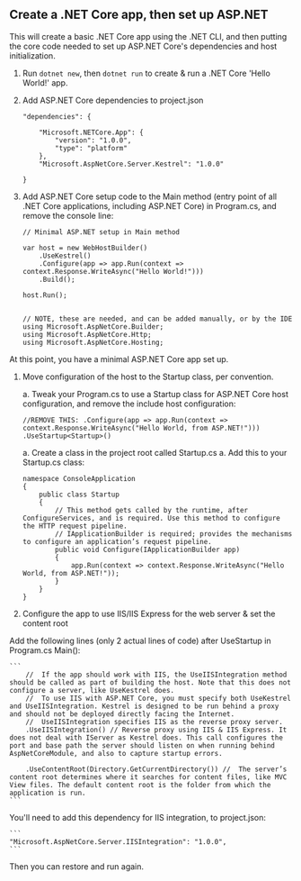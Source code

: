 ## Create a .NET Core app, then set up ASP.NET 

This will create a basic .NET Core app using the .NET CLI, and then putting the core code needed to set up ASP.NET Core's dependencies and host initialization. 

1. Run ```dotnet new```, then ```dotnet run``` to create & run a .NET Core 'Hello World!' app. 
1. Add ASP.NET Core dependencies to project.json

    ```
    "dependencies": {

        "Microsoft.NETCore.App": {
            "version": "1.0.0",
            "type": "platform"
        },
        "Microsoft.AspNetCore.Server.Kestrel": "1.0.0"
    
    }
    ```

1. Add ASP.NET Core setup code to the Main method (entry point of all .NET Core applications, including ASP.NET Core) in Program.cs, and remove the console line: 

    ```
    // Minimal ASP.NET setup in Main method

    var host = new WebHostBuilder()
        .UseKestrel()
        .Configure(app => app.Run(context => context.Response.WriteAsync("Hello World!")))
        .Build();

    host.Run();


    // NOTE, these are needed, and can be added manually, or by the IDE 
    using Microsoft.AspNetCore.Builder;
    using Microsoft.AspNetCore.Http;
    using Microsoft.AspNetCore.Hosting;
    ```

At this point, you have a minimal ASP.NET Core app set up.

1. Move configuration of the host to the Startup class, per convention. 

    a. Tweak your Program.cs to use a Startup class for ASP.NET Core host configuration, and remove the include host configuration:

    ```
    //REMOVE THIS: .Configure(app => app.Run(context => context.Response.WriteAsync("Hello World, from ASP.NET!")))                    
    .UseStartup<Startup>()
    ```

    a. Create a class in the project root called Startup.cs
    a. Add this to your Startup.cs class: 

    ```
    namespace ConsoleApplication
    {
        public class Startup
        {
            // This method gets called by the runtime, after ConfigureServices, and is required. Use this method to configure the HTTP request pipeline.
            // IApplicationBuilder is required; provides the mechanisms to configure an application’s request pipeline.
            public void Configure(IApplicationBuilder app)
            {
                app.Run(context => context.Response.WriteAsync("Hello World, from ASP.NET!"));
            }
        }
    }
    ```

1. Configure the app to use IIS/IIS Express for the web server & set the content root 

Add the following lines (only 2 actual lines of code) after UseStartup in Program.cs Main(): 

    ```        
        //  If the app should work with IIS, the UseIISIntegration method should be called as part of building the host. Note that this does not configure a server, like UseKestrel does. 
        //  To use IIS with ASP.NET Core, you must specify both UseKestrel and UseIISIntegration. Kestrel is designed to be run behind a proxy and should not be deployed directly facing the Internet. 
        //  UseIISIntegration specifies IIS as the reverse proxy server.
        .UseIISIntegration() // Reverse proxy using IIS & IIS Express. It does not deal with IServer as Kestrel does. This call configures the port and base path the server should listen on when running behind AspNetCoreModule, and also to capture startup errors. 
        
        .UseContentRoot(Directory.GetCurrentDirectory()) //  The server’s content root determines where it searches for content files, like MVC View files. The default content root is the folder from which the application is run.
    ```

You'll need to add this dependency for IIS integration, to project.json: 

    ```
    "Microsoft.AspNetCore.Server.IISIntegration": "1.0.0",
    ```

Then you can restore and run again. 

